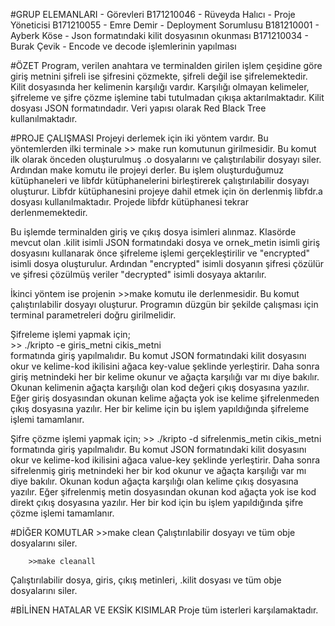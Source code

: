 #GRUP ELEMANLARI - Görevleri
	B171210046 - Rüveyda Halıcı - Proje Yöneticisi
	B171210055 - Emre Demir - Deployment Sorumlusu
	B181210001 - Ayberk Köse - Json formatındaki kilit dosyasının okunması
	B171210034 - Burak Çevik - Encode ve decode işlemlerinin yapılması

#ÖZET
	Program, verilen anahtara ve terminalden girilen işlem çeşidine göre giriş metnini şifreli ise şifresini çözmekte, şifreli değil ise şifrelemektedir. Kilit dosyasında her kelimenin karşılığı vardır. Karşılığı olmayan kelimeler, şifreleme ve şifre çözme işlemine tabi tutulmadan çıkışa aktarılmaktadır. Kilit dosyası JSON formatındadır. Veri yapısı olarak Red Black Tree kullanılmaktadır.
	
#PROJE ÇALIŞMASI
Projeyi derlemek için iki yöntem vardır. Bu yöntemlerden ilki terminale
			>> make run 
komutunun girilmesidir. Bu komut ilk olarak önceden oluşturulmuş .o dosyalarını ve çalıştırılabilir dosyayı siler. Ardından make komutu ile projeyi derler. Bu işlem oluşturduğumuz kütüphaneleri ve libfdr kütüphanelerini birleştirerek çalıştırılabilir dosyayı oluşturur. Libfdr kütüphanesini projeye dahil etmek için ön derlenmiş libfdr.a dosyası kullanılmaktadır. Projede libfdr kütüphanesi tekrar derlenmemektedir. 

Bu işlemde terminalden giriş ve çıkış dosya isimleri alınmaz. Klasörde mevcut olan .kilit isimli JSON formatındaki dosya ve ornek_metin isimli giriş dosyasını kullanarak önce şifreleme işlemi gerçekleştirilir ve "encrypted" isimli dosya oluşturulur. Ardından "encrypted" isimli dosyanın şifresi çözülür ve şifresi çözülmüş veriler "decrypted" isimli dosyaya aktarılır.  
	
İkinci yöntem ise projenin 
			>>make 
komutu ile derlenmesidir. Bu komut çalıştırılabilir dosyayı oluşturur. Programın düzgün bir şekilde çalışması için terminal parametreleri doğru girilmelidir. 

Şifreleme işlemi yapmak için;	
			>> ./kripto -e giris_metni cikis_metni			
formatında giriş yapılmalıdır. Bu komut JSON formatındaki kilit dosyasını okur ve kelime-kod ikilisini ağaca key-value şeklinde yerleştirir. Daha sonra giriş metnindeki her bir kelime okunur ve ağaçta karşılığı var mı diye bakılır. Okunan kelimenin ağaçta karşılığı olan kod değeri çıkış dosyasına yazılır. Eğer giriş dosyasından okunan kelime ağaçta yok ise kelime şifrelenmeden çıkış dosyasına yazılır. Her bir kelime için bu işlem yapıldığında şifreleme işlemi tamamlanır.
	
Şifre çözme işlemi yapmak için;
			>> ./kripto -d sifrelenmis_metin cikis_metni
formatında giriş yapılmalıdır. Bu komut JSON formatındaki kilit dosyasını okur ve kelime-kod ikilisini ağaca value-key şeklinde yerleştirir. Daha sonra sifrelenmiş giriş metnindeki her bir kod okunur ve ağaçta karşılığı var mı diye bakılır. Okunan kodun ağaçta karşılığı olan kelime çıkış dosyasına yazılır. Eğer şifrelenmiş metin dosyasından okunan kod ağaçta yok ise kod direkt çıkış dosyasına yazılır. Her bir kod için bu işlem yapıldığında şifre çözme işlemi tamamlanır.

#DİĞER KOMUTLAR
		>>make clean
Çalıştırılabilir dosyayı ve tüm obje dosyalarını siler.

		>>make cleanall
Çalıştırılabilir dosya, giris, çıkış metinleri, .kilit dosyası ve tüm obje dosyalarını siler.

#BİLİNEN HATALAR VE EKSİK KISIMLAR
Proje tüm isterleri karşılamaktadır. 

